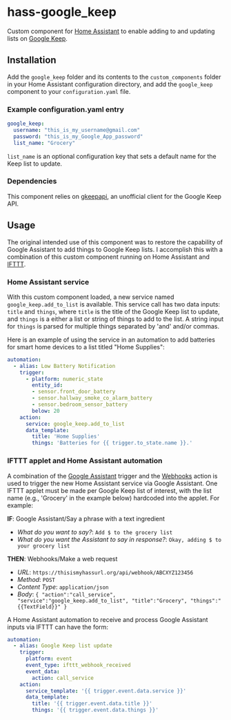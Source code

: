 # hass-google_keep
Custom component for [Home Assistant](https://home-assistant.io/) to enable adding to and updating lists on [Google Keep](https://keep.google.com/).

## Installation
Add the `google_keep` folder and its contents to the `custom_components` folder in your Home Assistant configuration directory, and add the `google_keep` component to your `configuration.yaml` file.

### Example configuration.yaml entry
```yaml
google_keep:
  username: "this_is_my_username@gmail.com"
  password: "this_is_my_Google_App_password"
  list_name: "Grocery"
```
`list_name` is an optional configuration key that sets a default name for the Keep list to update.

### Dependencies
This component relies on [gkeepapi](https://github.com/kiwiz/gkeepapi), an unofficial client for the Google Keep API.

## Usage
The original intended use of this component was to restore the capability of Google Assistant to add things to Google Keep lists.
I accomplish this with a combination of this custom component running on Home Assistant and [IFTTT](https://ifttt.com/).

### Home Assistant service
With this custom component loaded, a new service named `google_keep.add_to_list` is available.
This service call has two data inputs: `title` and `things`, where `title` is the title of the Google Keep list to update, and `things` is a either a list or string of things to add to the list.
A string input for `things` is parsed for multiple things separated by 'and' and/or commas.

Here is an example of using the service in an automation to add batteries for smart home devices to a list titled "Home Supplies":
```yaml
automation:
  - alias: Low Battery Notification
    trigger:
      - platform: numeric_state
        entity_id:
        - sensor.front_door_battery
        - sensor.hallway_smoke_co_alarm_battery
        - sensor.bedroom_sensor_battery
        below: 20
    action:
      service: google_keep.add_to_list
      data_template:
        title: 'Home Supplies'
        things: 'Batteries for {{ trigger.to_state.name }}.'
```

### IFTTT applet and Home Assistant automation
A combination of the [Google Assistant](https://ifttt.com/google_assistant) trigger and the [Webhooks](https://ifttt.com/maker_webhooks) action is used to trigger the new Home Assistant service via Google Assistant.
One IFTTT applet must be made per Google Keep list of interest, with the list name (e.g., 'Grocery' in the example below) hardcoded into the applet.
For example:

**IF**: Google Assistant/Say a phrase with a text ingredient  
- *What do you want to say?*: `Add $ to the grocery list`
- *What do you want the Assistant to say in response?*: `Okay, adding $ to your grocery list`

**THEN**: Webhooks/Make a web request  
- *URL*: `https://thisismyhassurl.org/api/webhook/ABCXYZ123456`
- *Method*: `POST`
- *Content Type*: `application/json`
- *Body*: `{ "action":"call_service", "service":"google_keep.add_to_list", "title":"Grocery", "things":"{{TextField}}" }`

A Home Assistant automation to receive and process Google Assistant inputs via IFTTT can have the form:

```yaml
automation:
  - alias: Google Keep list update
    trigger:
      platform: event
      event_type: ifttt_webhook_received
      event_data:
        action: call_service
    action:
      service_template: '{{ trigger.event.data.service }}'
      data_template:
        title: '{{ trigger.event.data.title }}'
        things: '{{ trigger.event.data.things }}'
```
